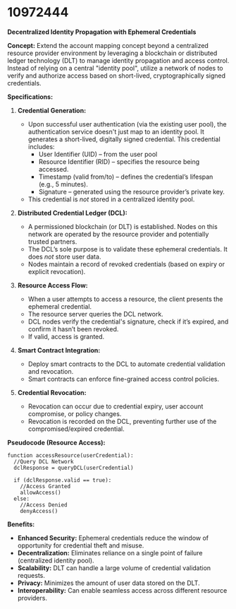 # 10972444

**Decentralized Identity Propagation with Ephemeral Credentials**

**Concept:** Extend the account mapping concept beyond a centralized resource provider environment by leveraging a blockchain or distributed ledger technology (DLT) to manage identity propagation and access control. Instead of relying on a central "identity pool", utilize a network of nodes to verify and authorize access based on short-lived, cryptographically signed credentials.

**Specifications:**

1.  **Credential Generation:**
    *   Upon successful user authentication (via the existing user pool), the authentication service doesn't just map to an identity pool. It generates a short-lived, digitally signed credential. This credential includes:
        *   User Identifier (UID) – from the user pool
        *   Resource Identifier (RID) – specifies the resource being accessed.
        *   Timestamp (valid from/to) – defines the credential’s lifespan (e.g., 5 minutes).
        *   Signature – generated using the resource provider’s private key.
    *   This credential is *not* stored in a centralized identity pool.

2.  **Distributed Credential Ledger (DCL):**
    *   A permissioned blockchain (or DLT) is established. Nodes on this network are operated by the resource provider and potentially trusted partners.
    *   The DCL’s sole purpose is to validate these ephemeral credentials.  It does *not* store user data.
    *   Nodes maintain a record of revoked credentials (based on expiry or explicit revocation).

3.  **Resource Access Flow:**
    *   When a user attempts to access a resource, the client presents the ephemeral credential.
    *   The resource server queries the DCL network.
    *   DCL nodes verify the credential's signature, check if it’s expired, and confirm it hasn’t been revoked.
    *   If valid, access is granted.

4.  **Smart Contract Integration:**
    *   Deploy smart contracts to the DCL to automate credential validation and revocation.
    *   Smart contracts can enforce fine-grained access control policies.

5.  **Credential Revocation:**
    *   Revocation can occur due to credential expiry, user account compromise, or policy changes.
    *   Revocation is recorded on the DCL, preventing further use of the compromised/expired credential.

**Pseudocode (Resource Access):**

```
function accessResource(userCredential):
  //Query DCL Network
  dclResponse = queryDCL(userCredential)

  if (dclResponse.valid == true):
    //Access Granted
    allowAccess()
  else:
    //Access Denied
    denyAccess()
```

**Benefits:**

*   **Enhanced Security:** Ephemeral credentials reduce the window of opportunity for credential theft and misuse.
*   **Decentralization:** Eliminates reliance on a single point of failure (centralized identity pool).
*   **Scalability:** DLT can handle a large volume of credential validation requests.
*   **Privacy:** Minimizes the amount of user data stored on the DLT.
*   **Interoperability:**  Can enable seamless access across different resource providers.